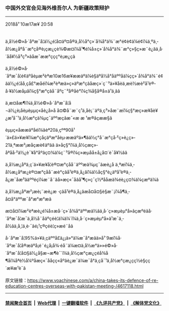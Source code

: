 ### 中国外交官会见海外维吾尔人 为新疆政策辩护 
------------------------

<div class="published">
 <span class="date" title="ä¸­å½æ¶é´">
  <time datetime="2018-10-17T20:58:47+08:00">
   2018å¹´10æ17æ¥ 20:58
  </time>
 </span>
</div>
<br/>
<div class="wsw">
 <p>
  ä¸­å½é©»å·´åºæ¯å¦ä½¿é¦å¤äº¤å®ä¸å½å°ç»´å¾å°ä¾¨æ°é¢è¢ä¼é¢ï¼ä¸ºä¸­å½æ¿åºå¨æ°çå®è¡çæ¿ç­è¾©æ¤ï¼å¹¶é¼å±ç»´å¾å°ä¾¨æ°ç»§ç»­æ¨è¿âä¸­å·´åå¥½å³ç³»âåæ¯ææ°ççç°è¡æ¿ç­ã
 </p>
 <p>
  ä¸­å½é©»å·´åºæ¯å¦é¢äºåèµæ²èªæ10æ16æ¥ææäºä¼è§äºå½å°åäººåä¼çç»´å¾å°ä¾¨é¢ãä½¿é¦åå¸çå£°æåéï¼æ²èªæä»ç»äºæ°çâåæç»´ç¨³ä»¥åèä¸æè½æè²å¹è®­å·¥ä½æåµâï¼ç§°æ°çâå¨åºç¨³å®åè°ï¼ç¾å§å®å±ä¹ä¸âã
 </p>
 <p>
  ä¸æ­¤åæ¶ï¼ä¸­å½é©»å·´åºæ¯å¦å¬ä½¿è¡åèµèµµç«åè¿å»å å¤©å¨æ¨ç¹ä¸åè¡¨äºä¸ç³»åæ¨æï¼ç§°æç»æ¥åè¥¿æ¹å¯¹ä¸­å½æ°çä¾µç¯äººæçâæ¯«æ æ ¹æ®âçææ§ã
 </p>
 <p>
  èµµç«åææäºåéï¼âèª20ä¸çºª90å¹´ä»£ä»¥æ¥ï¼æ°çåçäºæ°åèµ·ææäºä»¶ãä½ç°å¨æ°çå·²ç»è¿ç»­21ä¸ªææ²¡æåçæè¢­äºãâ ä»åç§°ï¼ä¸­å½çæç»­åªåå·²ä½¿è¯¥å°åºâç¤¾ä¼ç¨³å®ï¼ç»æµåå±å¿å¤´è¯å¥½âã
 </p>
 <p>
  ä¸­å½æ¿åºä¸ç´ä»¥æ¥å¦è®¤æ°çå­å¨äººæä¾µç¯ãæè¿å ä¸ªæï¼ä¸­å½æ¿åºæ¿è®¤æ°çå­å¨æè°çâå¹è®­ä¸­å¿âï¼ä½åç§°è¿äºå¹è®­ä¸­å¿æ¯åæ³ãäººéçï¼æ¨å¨âå»æç«¯åâå¹¶ç»ç¯ç½ªåå­æä¾éè¿ç¤¾ä¼çæºä¼ã
 </p>
 <p>
  ä¸­å½æ¿åºæ²¡æè¡¨æè¿æ ·çâå¹è®­ä¸­å¿âæå¤å¤§è§æ¨¡ï¼å¶ä¸­å¤å°äººæ¯å°æ°æ°æã
 </p>
 <p>
  æ­¤å¤ï¼æ²èªæè¿é¼å±æå·´ç»´å¾å°äººæä½âä¸­å·´ç»æµèµ°å»âçæºéãå·´åºæ¯å¦æ¯ä¸­å½å¨åäºçéè¦ä¼ä¼´ï¼ä¸­å·´ç»æµèµ°å»ä¹æ¯ä¸­å½âä¸å¸¦ä¸è·¯âé¡¹ç®çéè¦ç»æé¨åã
 </p>
 <p>
  å·´åºæ¯å¦95%ä»¥ä¸çäººå£ä¿¡ä»°ä¼æ¯å°æãä»å¹´9æï¼å·´åºæ¯å¦å®æäºå¡é¨é¿å¡å¾·éå¨ä¼æ¤ä¸­å½æ°ä»»é©»å·´åºæ¯å¦å¤§ä½¿å§æ¬æ¶è¯´ï¼ä¸­å½çæ°çæ¿ç­éå¾å¶åï¼åªè½å¼ºåæç«¯åå­çç«åºãè¿æ¯ä¼æ¯å°ä¸çå¯¹ä¸­å½æ°çæ¿ç­ç½è§çç´æ¥æ¹è¯ã
 </p>
 <p>
 </p>
</div>

原文链接：https://www.voachinese.com/a/china-takes-its-defence-of-re-education-centres-overseas-with-pakistan-meeting-/4617118.html


------------------------
#### [禁闻聚合首页](https://github.com/gfw-breaker/banned-news/blob/master/README.md) &nbsp;|&nbsp; [Web代理](https://github.com/gfw-breaker/open-proxy/blob/master/README.md) &nbsp;|&nbsp;  [一键翻墙软件](https://github.com/gfw-breaker/nogfw/blob/master/README.md) &nbsp;|&nbsp; [《九评共产党》](https://github.com/gfw-breaker/9ping.md/blob/master/README.md#九评之一评共产党是什么) &nbsp;|&nbsp; [《解体党文化》](https://github.com/gfw-breaker/jtdwh.md/blob/master/README.md#绪论)